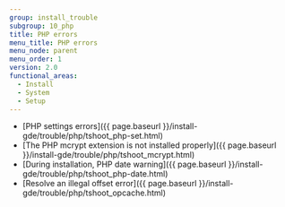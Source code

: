 ```yaml
---
group: install_trouble
subgroup: 10_php
title: PHP errors
menu_title: PHP errors
menu_node: parent
menu_order: 1
version: 2.0
functional_areas:
  - Install
  - System
  - Setup
---
```


*	[PHP settings errors]({{ page.baseurl }}/install-gde/trouble/php/tshoot_php-set.html)
*	[The PHP mcrypt extension is not installed properly]({{ page.baseurl }}/install-gde/trouble/php/tshoot_mcrypt.html)
*	[During installation, PHP date warning]({{ page.baseurl }}/install-gde/trouble/php/tshoot_php-date.html)
*	[Resolve an illegal offset error]({{ page.baseurl }}/install-gde/trouble/php/tshoot_opcache.html)
